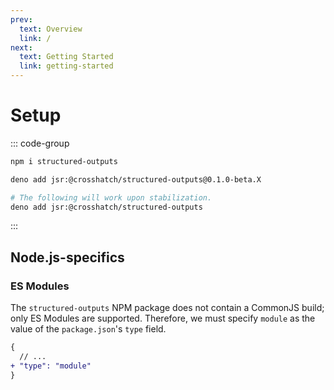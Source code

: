 ```yaml
---
prev:
  text: Overview
  link: /
next:
  text: Getting Started
  link: getting-started
---
```


# Setup

::: code-group

```sh [Node.js]
npm i structured-outputs
```

```sh [Deno]
deno add jsr:@crosshatch/structured-outputs@0.1.0-beta.X

# The following will work upon stabilization.
deno add jsr:@crosshatch/structured-outputs
```

:::

## Node.js-specifics

### ES Modules

The `structured-outputs` NPM package does not contain a CommonJS build; only ES Modules are
supported. Therefore, we must specify `module` as the value of the `package.json`'s `type` field.

```diff
{
  // ...
+ "type": "module"
}
```

